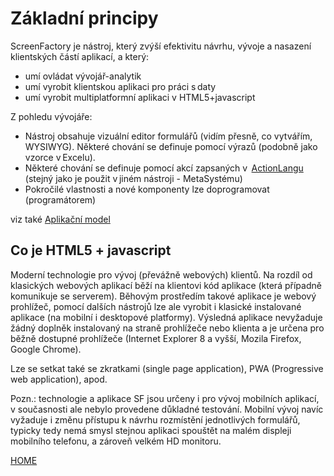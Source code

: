 # Základní principy

ScreenFactory je nástroj, který zvýší efektivitu návrhu, vývoje a
nasazení klientských částí aplikací, a který:

- umí ovládat vývojář-analytik
- umí vyrobit klientskou aplikaci pro práci s daty
- umí vyrobit multiplatformní aplikaci v HTML5+javascript

Z pohledu vývojáře:

- Nástroj obsahuje vizuální editor formulářů (vidím přesně, co
  vytvářím, WYSIWYG). Některé chování se definuje pomocí výrazů
  (podobně jako vzorce v Excelu).
- Některé chování se definuje pomocí akcí zapsaných v
   [ActionLangu](ActionLang.md) (stejný jako je použit v jiném nástroji -
  MetaSystému)
- Pokročilé vlastnosti a nové komponenty lze doprogramovat
  (programátorem)

viz také [Aplikační model](/cs/application-model.md)

## Co je HTML5 + javascript

Moderní technologie pro vývoj (převážně webových) klientů. Na rozdíl od
klasických webových aplikací běží na klientovi kód aplikace (která
případně komunikuje se serverem). Běhovým prostředím takové aplikace je
webový prohlížeč, pomocí dalších nástrojů lze ale vyrobit i klasické
instalované aplikace (na mobilní i desktopové platformy). Výsledná
aplikace nevyžaduje žádný doplněk instalovaný na straně prohlížeče nebo
klienta a je určena pro běžně dostupné prohlížeče (Internet Explorer 8 a
vyšší, Mozila Firefox, Google Chrome).

Lze se setkat také se zkratkami (single page application), PWA (Progressive
web application), apod.

Pozn.: technologie a aplikace SF jsou určeny i pro vývoj mobilních
aplikací, v současnosti ale nebylo provedene důkladné testování. Mobilní
vývoj navíc vyžaduje i změnu přístupu k návrhu rozmístění jednotlivých
formulářů, typicky tedy nemá smysl stejnou aplikaci spouštět na malém
displeji mobilního telefonu, a zároveň velkém HD monitoru.


[HOME](/index.md)
